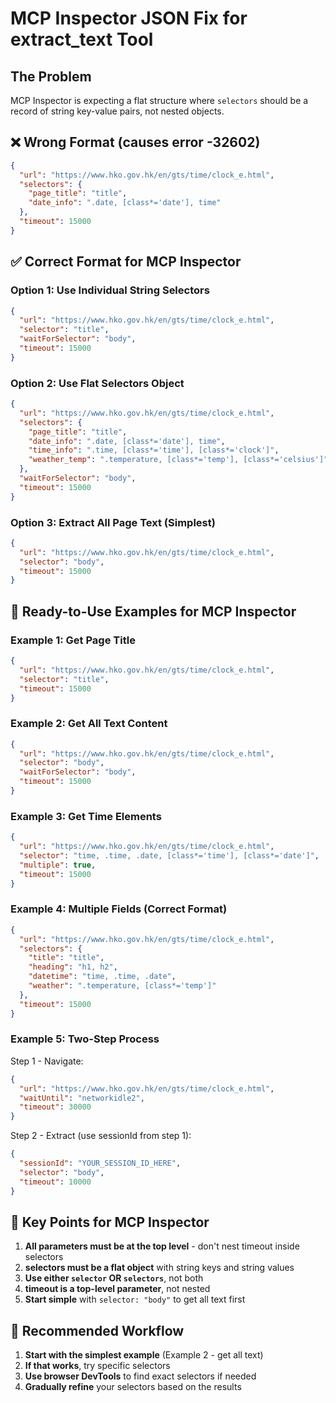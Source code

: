 # MCP Inspector JSON Fix for extract_text Tool

## The Problem
MCP Inspector is expecting a flat structure where `selectors` should be a record of string key-value pairs, not nested objects.

## ❌ Wrong Format (causes error -32602)
```json
{
  "url": "https://www.hko.gov.hk/en/gts/time/clock_e.html",
  "selectors": {
    "page_title": "title",
    "date_info": ".date, [class*='date'], time"
  },
  "timeout": 15000
}
```

## ✅ Correct Format for MCP Inspector

### Option 1: Use Individual String Selectors
```json
{
  "url": "https://www.hko.gov.hk/en/gts/time/clock_e.html",
  "selector": "title",
  "waitForSelector": "body",
  "timeout": 15000
}
```

### Option 2: Use Flat Selectors Object
```json
{
  "url": "https://www.hko.gov.hk/en/gts/time/clock_e.html",
  "selectors": {
    "page_title": "title",
    "date_info": ".date, [class*='date'], time",
    "time_info": ".time, [class*='time'], [class*='clock']",
    "weather_temp": ".temperature, [class*='temp'], [class*='celsius']"
  },
  "waitForSelector": "body",
  "timeout": 15000
}
```

### Option 3: Extract All Page Text (Simplest)
```json
{
  "url": "https://www.hko.gov.hk/en/gts/time/clock_e.html",
  "selector": "body",
  "timeout": 15000
}
```

## 🎯 Ready-to-Use Examples for MCP Inspector

### Example 1: Get Page Title
```json
{
  "url": "https://www.hko.gov.hk/en/gts/time/clock_e.html",
  "selector": "title",
  "timeout": 15000
}
```

### Example 2: Get All Text Content
```json
{
  "url": "https://www.hko.gov.hk/en/gts/time/clock_e.html",
  "selector": "body",
  "waitForSelector": "body",
  "timeout": 15000
}
```

### Example 3: Get Time Elements
```json
{
  "url": "https://www.hko.gov.hk/en/gts/time/clock_e.html",
  "selector": "time, .time, .date, [class*='time'], [class*='date']",
  "multiple": true,
  "timeout": 15000
}
```

### Example 4: Multiple Fields (Correct Format)
```json
{
  "url": "https://www.hko.gov.hk/en/gts/time/clock_e.html",
  "selectors": {
    "title": "title",
    "heading": "h1, h2",
    "datetime": "time, .time, .date",
    "weather": ".temperature, [class*='temp']"
  },
  "timeout": 15000
}
```

### Example 5: Two-Step Process
Step 1 - Navigate:
```json
{
  "url": "https://www.hko.gov.hk/en/gts/time/clock_e.html",
  "waitUntil": "networkidle2",
  "timeout": 30000
}
```

Step 2 - Extract (use sessionId from step 1):
```json
{
  "sessionId": "YOUR_SESSION_ID_HERE",
  "selector": "body",
  "timeout": 10000
}
```

## 📝 Key Points for MCP Inspector

1. **All parameters must be at the top level** - don't nest timeout inside selectors
2. **selectors must be a flat object** with string keys and string values
3. **Use either `selector` OR `selectors`**, not both
4. **timeout is a top-level parameter**, not nested
5. **Start simple** with `selector: "body"` to get all text first

## 🚀 Recommended Workflow

1. **Start with the simplest example** (Example 2 - get all text)
2. **If that works**, try specific selectors
3. **Use browser DevTools** to find exact selectors if needed
4. **Gradually refine** your selectors based on the results
